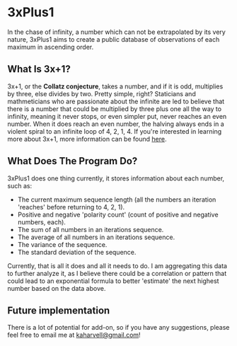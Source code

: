 # 3xPlus1

In the chase of infinity, a number which can not be extrapolated by its very nature, 3xPlus1 aims to create a public database of observations of each maximum in ascending order.

## What Is 3x+1?

3x+1, or the **Collatz conjecture**, takes a number, and if it is odd, multiplies by three, else divides by two. Pretty simple, right? Staticians and mathmeticians who are passionate about the infinite are led to believe that there is a number that could be multiplied by three plus one all the way to infinity, meaning it never stops, or even simpler put, never reaches an even number. When it does reach an even number, the halving always ends in a violent spiral to an infinite loop of 4, 2, 1, 4. If you're interested in learning more about 3x+1, more information can be found [here](https://en.wikipedia.org/wiki/Collatz_conjecture).

## What Does The Program Do?

3xPlus1 does one thing currently, it stores information about each number, such as:

- The current maximum sequence length (all the numbers an iteration 'reaches' before returning to 4, 2, 1).
- Positive and negative 'polarity count' (count of positive and negative numbers, each).
- The sum of all numbers in an iterations sequence.
- The average of all numbers in an iterations sequence.
- The variance of the sequence.
- The standard deviation of the sequence.

Currently, that is all it does and all it needs to do. I am aggregating this data to further analyze it, as I believe there could be a correlation or pattern that could lead to an exponential formula to better 'estimate' the next highest number based on the data above.

## Future implementation

There is a lot of potential for add-on, so if you have any suggestions, please feel free to email me at kaharvell@gmail.com!
